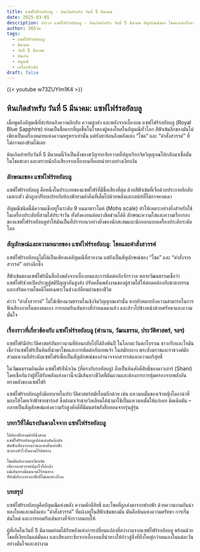 ```yaml
---
title: แซฟไฟร์รอยัลบลู - หินเกิดสำหรับ วันที่ 5 มีนาคม
date: 2025-03-05
description: สำรวจ แซฟไฟร์รอยัลบลู - หินเกิดสำหรับ วันที่ 5 มีนาคม สัญลักษณ์ของ โชคและคำสั่งสวรรค์ มาเรียนรู้ความหมายลึกซึ้งของหินพิเศษนี้
author: 365วัน
tags:
  - แซฟไฟร์รอยัลบลู
  - มีนาคม
  - วันที่ 5 มีนาคม
  - หินเกิด
  - อัญมณี
  - เครื่องประดับ
draft: false
---
```


{{< youtube w73ZUYIm1K4 >}}

## หินเกิดสำหรับ วันที่ 5 มีนาคม: แซฟไฟร์รอยัลบลู

เมื่อพูดถึงอัญมณีที่สะท้อนถึงความลึกลับ ความสูงส่ง และพลังจากเบื้องบน แซฟไฟร์รอยัลบลู (Royal Blue Sapphire) ย่อมเป็นชื่อแรกที่ผุดขึ้นในใจของผู้หลงใหลในอัญมณีทั่วโลก สีฟ้าเข้มลึกของมันไม่เพียงเป็นเครื่องหมายแห่งความหรูหราเท่านั้น แต่ยังสะท้อนถึงพลังแห่ง “โชค” และ “คำสั่งสวรรค์” ที่ไม่อาจมองข้ามได้เลย

หินเกิดสำหรับวันที่ 5 มีนาคมนี้จึงเป็นดั่งของขวัญจากจักรวาลที่ปลุกเรียกจิตวิญญาณให้กลับมาเชื่อมั่นในโชคชะตา และตระหนักถึงเสียงจากเบื้องบนที่คอยนำทางอย่างเงียบงัน

### ลักษณะของ แซฟไฟร์รอยัลบลู

แซฟไฟร์รอยัลบลู คือหนึ่งในประเภทของแซฟไฟร์ที่มีชื่อเสียงที่สุด ด้วยสีฟ้าเข้มที่เจือด้วยประกายลึกลับเฉพาะตัว มักถูกเปรียบเปรยกับท้องฟ้ายามค่ำคืนที่เต็มไปด้วยพลังและเสน่ห์ที่ไม่อาจคาดเดา

อัญมณีชนิดนี้มีความแข็งอยู่ในระดับ 9 บนมาตราโมห์ (Mohs scale) ทำให้เหมาะอย่างยิ่งสำหรับใช้ในเครื่องประดับที่สวมใส่ประจำวัน ทั้งยังคงทนต่อแรงขีดข่วนได้ดี ลักษณะความใสและความเรืองรองของแซฟไฟร์รอยัลบลูทำให้มันเป็นที่ปรารถนาอย่างยิ่งของนักสะสมและนักออกแบบเครื่องประดับระดับโลก

### สัญลักษณ์และความหมายของ แซฟไฟร์รอยัลบลู: โชคและคำสั่งสวรรค์

แซฟไฟร์รอยัลบลูไม่ได้เป็นเพียงแค่อัญมณีที่สวยงาม แต่ยังเป็นสัญลักษณ์ของ “โชค” และ “คำสั่งจากสวรรค์” อย่างลึกซึ้ง

สีฟ้าเข้มของแซฟไฟร์นั้นสื่อถึงพลังจากเบื้องบนและการติดต่อกับจักรวาล หลายวัฒนธรรมเชื่อว่าแซฟไฟร์ช่วยเปิดประตูสู่สติปัญญาอันสูงส่ง ปรับคลื่นพลังงานของผู้สวมใส่ให้สอดคล้องกับชะตากรรม และเสริมความโชคดีโดยเฉพาะในช่วงเปลี่ยนผ่านของชีวิต

คำว่า “คำสั่งสวรรค์” ไม่ใช่เพียงนามธรรมในเชิงจิตวิญญาณเท่านั้น หากยังหมายถึงความสามารถในการฟังเสียงภายในของตนเอง การยอมรับเส้นทางที่กำหนดมาแล้ว และก้าวไปข้างหน้าด้วยศรัทธาและความมั่นใจ

### เรื่องราวที่เกี่ยวข้องกับ แซฟไฟร์รอยัลบลู (ตำนาน, วัฒนธรรม, ประวัติศาสตร์, ฯลฯ)

แซฟไฟร์มีประวัติศาสตร์อันยาวนานที่ย้อนกลับไปได้ถึงพันปี ในโลกตะวันตกโบราณ ชาวกรีกและโรมันเชื่อว่าแซฟไฟร์เป็นหินที่นำพาโชคและการติดต่อกับเทพเจ้า ในสมัยกลาง พระสังฆราชและราชวงศ์มักสวมแหวนที่ประดับแซฟไฟร์เพื่อเป็นสัญลักษณ์ของอำนาจจากสวรรค์และความบริสุทธิ์

ในวัฒนธรรมอินเดีย แซฟไฟร์สีน้ำเงิน (ที่ตรงกับรอยัลบลู) ถือเป็นหินศักดิ์สิทธิ์ของดาวเสาร์ (Shani) โดยเชื่อกันว่าผู้ที่ได้รับพลังแห่งดาวนี้จะมีเส้นทางชีวิตที่ผันผวนและต้องการการคุ้มครองจากพลังอันทรงพลังของแซฟไฟร์

แซฟไฟร์รอยัลบลูยังมีบทบาทในประวัติศาสตร์สมัยใหม่อีกด้วย เช่น แหวนหมั้นของเจ้าหญิงไดอาน่าที่มอบให้โดยเจ้าฟ้าชายชาร์ลส์ ซึ่งต่อมาเจ้าชายวิลเลียมได้นำมาใช้เป็นแหวนหมั้นให้แก่เคท มิดเดิลตัน – กลายเป็นสัญลักษณ์แห่งความรักสูงศักดิ์ที่มีมนตร์ขลังสืบทอดจากรุ่นสู่รุ่น

### บทกวีที่ได้แรงบันดาลใจจาก แซฟไฟร์รอยัลบลู

```
ใต้ท้องฟ้ายามค่ำที่นิ่งสงบ  
แซฟไฟร์รอยัลบลูเปล่งแสงอันลึกลับ  
มันฟังเสียงจากดาวและคำสั่งแห่งฟ้า  
นำทางหัวใจในยามไร้ทิศทาง

โชคดีแฝงกายมาเงียบงัน  
เสียงจากสวรรค์ปลุกใจให้กล้า  
แม้เส้นทางมืดมนจนไร้หนทาง  
ก็ยังมีประกายจากฟ้าที่ไม่เคยห่างไกล
```

### บทสรุป

แซฟไฟร์รอยัลบลูคืออัญมณีแห่งพลัง ความศักดิ์สิทธิ์ และโชคที่ถูกส่งมาจากฟากฟ้า ด้วยความงามอันน่าหลงใหลและพลังแห่ง “คำสั่งสวรรค์” ที่แฝงอยู่ในสีฟ้าเข้มของมัน มันคือหินแห่งความศรัทธา การเริ่มต้นใหม่ และการยอมรับเส้นทางที่จักรวาลมอบให้

ผู้ที่เกิดในวันที่ 5 มีนาคมย่อมได้รับพลังแห่งการเปลี่ยนแปลงที่สง่างามจากแซฟไฟร์รอยัลบลู พร้อมด้วยโชคที่เงียบงันแต่มั่นคง และเสียงกระซิบจากเบื้องบนที่นำทางให้ก้าวสู่สิ่งที่ยิ่งใหญ่กว่าตนเองในแต่ละวันอย่างมั่นใจและสง่างาม